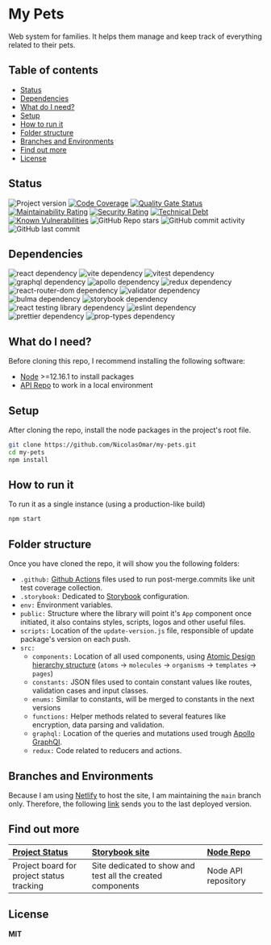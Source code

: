 # My Pets
Web system for families. It helps them manage and keep track of everything related to their pets.

## Table of contents

- [Status](#status)
- [Dependencies](#dependencies)
- [What do I need?](#what-do-i-need)
- [Setup](#setup)
- [How to run it](#how-to-run-it)
- [Folder structure](#folder-structure)
- [Branches and Environments](#branches-and-environments)
- [Find out more](#find-out-more)
- [License](#license)

## Status
![Project version][badge-repo-version]
[![Code Coverage][badge-code-coverage]][link-code-coverage]
[![Quality Gate Status][badge-soundcloud-quality]][link-soundcloud-status]
[![Maintainability Rating][badge-soundcloud-maintanibility]][link-soundcloud-status]
[![Security Rating][badge-soundcloud-security]][link-soundcloud-status]
[![Technical Debt][badge-soundcloud-tech-debt]][link-soundcloud-status]
[![Known Vulnerabilities][badge-snyk-status]][link-snyk-status]
![GitHub Repo stars][badge-github-repo-stars]
![GitHub commit activity][badge-github-commits]
![GitHub last commit][badge-github-last-commit]

[badge-repo-version]: https://img.shields.io/github/package-json/v/nicolasomar/my-pets?label=version&logo=npm&color=success
[badge-code-coverage]: https://img.shields.io/codecov/c/github/nicolasomar/my-pets?label=coverage&logo=codecov
[link-code-coverage]: https://app.codecov.io/gh/NicolasOmar/my-pets
[badge-soundcloud-quality]: https://sonarcloud.io/api/project_badges/measure?project=NicolasOmar_my-pets&metric=alert_status
[badge-soundcloud-maintanibility]: https://sonarcloud.io/api/project_badges/measure?project=NicolasOmar_my-pets&metric=sqale_rating
[badge-soundcloud-security]: https://sonarcloud.io/api/project_badges/measure?project=NicolasOmar_my-pets&metric=security_rating
[badge-soundcloud-tech-debt]: https://sonarcloud.io/api/project_badges/measure?project=NicolasOmar_my-pets&metric=sqale_index
[link-soundcloud-status]: https://sonarcloud.io/summary/new_code?id=NicolasOmar_my-pets
[badge-snyk-status]: https://img.shields.io/snyk/vulnerabilities/github/nicolasomar/my-pets?logo=snyk
[link-snyk-status]: https://snyk.io/test/github/nicolasomar/my-pets
[badge-github-repo-stars]: https://img.shields.io/github/stars/nicolasomar/my-pets?label=stars&logo=github&labelColor=535353&style=flat
[badge-github-commits]: https://img.shields.io/github/commit-activity/m/nicolasomar/my-pets?logo=github
[badge-github-last-commit]: https://img.shields.io/github/last-commit/nicolasomar/my-pets?logo=github

## Dependencies
![react dependency][badge-dependency-react]
![vite dependency][badge-dependency-vite]
![vitest dependency][badge-dependency-vitest]
![graphql dependency][badge-dependency-graphql]
![apollo dependency][badge-dependency-apollo]
![redux dependency][badge-dependency-redux]
![react-router-dom dependency][badge-dependency-react-router-dom]
![validator dependency][badge-dependency-validator]
![bulma dependency][badge-dependency-bulma]
![storybook dependency][badge-dependency-storybook]
![react testing library dependency][badge-dependency-react-testing-library]
![eslint dependency][badge-dependency-eslint]
![prettier dependency][badge-dependency-prettier]
![prop-types dependency][badge-dependency-prop-types]

[badge-dependency-react]: https://img.shields.io/github/package-json/dependency-version/nicolasomar/my-pets/react/main?logo=react
[badge-dependency-vite]: https://img.shields.io/github/package-json/dependency-version/nicolasomar/my-pets/vite/main?logo=vite
[badge-dependency-vitest]: https://img.shields.io/github/package-json/dependency-version/nicolasomar/my-pets/vitest/main?logo=vitest
[badge-dependency-graphql]: https://img.shields.io/github/package-json/dependency-version/nicolasomar/my-pets/graphql/main?logo=graphql
[badge-dependency-apollo]: https://img.shields.io/github/package-json/dependency-version/nicolasomar/my-pets/@apollo/client/main?logo=apollographql
[badge-dependency-redux]: https://img.shields.io/github/package-json/dependency-version/nicolasomar/my-pets/redux/main?logo=redux
[badge-dependency-react-router-dom]: https://img.shields.io/github/package-json/dependency-version/nicolasomar/my-pets/react-router-dom/main?logo=reactrouter
[badge-dependency-validator]: https://img.shields.io/github/package-json/dependency-version/nicolasomar/my-pets/validator/main
[badge-dependency-bulma]: https://img.shields.io/github/package-json/dependency-version/nicolasomar/my-pets/dev/bulma/main?logo=bulma
[badge-dependency-storybook]: https://img.shields.io/github/package-json/dependency-version/nicolasomar/my-pets/dev/storybook/main?logo=storybook
[badge-dependency-react-testing-library]: https://img.shields.io/github/package-json/dependency-version/nicolasomar/my-pets/@testing-library/react/main?logo=testinglibrary
[badge-dependency-eslint]: https://img.shields.io/github/package-json/dependency-version/nicolasomar/my-pets/dev/eslint/main?logo=eslint
[badge-dependency-prettier]: https://img.shields.io/github/package-json/dependency-version/nicolasomar/my-pets/dev/prettier/main?logo=prettier
[badge-dependency-prop-types]: https://img.shields.io/github/package-json/dependency-version/nicolasomar/my-pets/dev/prop-types/main?logo=prop-types

## What do I need?
Before cloning this repo, I recommend installing the following software:
- [Node](https://nodejs.org/en/download/) >=12.16.1 to install packages
- [API Repo](https://github.com/NicolasOmar/my-pets-api) to work in a local environment

## Setup
After cloning the repo, install the node packages in the project's root file.
```sh
git clone https://github.com/NicolasOmar/my-pets.git
cd my-pets
npm install
```

## How to run it
To run it as a single instance (using a production-like build)
```sh
npm start
```

## Folder structure
Once you have cloned the repo, it will show you the following folders:
- `.github:` [Github Actions](https://github.com/features/actions) files used to run post-merge.commits like unit test coverage collection.
- `.storybook:` Dedicated to [Storybook](https://storybook.js.org/) configuration.
- `env:` Environment variables.
- `public:` Structure where the library will point it's `App` component once initiated, it also contains styles, scripts, logos and other useful files.
- `scripts:` Location of the `update-version.js` file, responsible of update package's version on each push.
- `src:`
  - `components:` Location of all used components, using [Atomic Design hierarchy structure](https://atomicdesign.bradfrost.com/chapter-2/) (`atoms` -> `molecules` -> `organisms` -> `templates` -> `pages`)
  - `constants:` JSON files used to contain constant values like routes, validation cases and input classes.
  - `enums:` Similar to constants, will be merged to constants in the next versions
  - `functions:` Helper methods related to several features like encryption, data parsing and validation.
  - `graphql:` Location of the queries and mutations used trough [Apollo GraphQl](https://www.apollographql.com/).
  - `redux:` Code related to reducers and actions.

## Branches and Environments
Because I am using [Netlify](https://netlify.com/) to host the site, I am maintaining the `main` branch only.
Therefore, the following [link](https://my-pets-prod.netlify.app) sends you to the last deployed version.

## Find out more
| [Project Status](https://github.com/users/NicolasOmar/projects/1/views/1) | [Storybook site](https://my-pets-storybook.netlify.app/) | [Node Repo](https://github.com/NicolasOmar/my-pets-api) |
| :--- | :--- | :--- |
| Project board for project status tracking | Site dedicated to show and test all the created components | Node API repository

## License
**MIT**